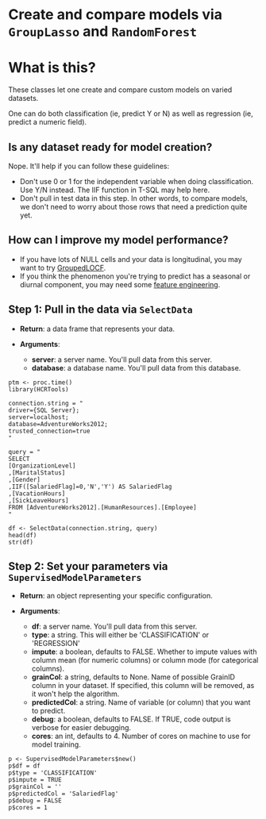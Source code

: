 # Create and compare models via ``GroupLasso`` and ``RandomForest``

# What is this?

These classes let one create and compare custom models on varied datasets.

One can do both classification (ie, predict Y or N) as well as regression (ie, predict a numeric field).

## Is any dataset ready for model creation?

Nope. It'll help if you can follow these guidelines:

* Don't use 0 or 1 for the independent variable when doing classification. Use Y/N instead. The IIF function in T-SQL may help here.
* Don't pull in test data in this step. In other words, to compare models, we don't need to worry about those rows that need a prediction quite yet.

## How can I improve my model performance?

* If you have lots of NULL cells and your data is longitudinal, you may want to try [GroupedLOCF](/model-pre-processing/longitudinal-imputation).
* If you think the phenomenon you're trying to predict has a seasonal or diurnal component, you may need some [feature engineering](/model-pre-processing/seasonality-handling).

## Step 1: Pull in the data via ``SelectData``

- __Return__: a data frame that represents your data.

- __Arguments__:
    - __server__: a server name. You'll pull data from this server.
    - __database__: a database name. You'll pull data from this database.

```{r}
ptm <- proc.time()
library(HCRTools)

connection.string = "
driver={SQL Server};
server=localhost;
database=AdventureWorks2012;
trusted_connection=true
"

query = "
SELECT
[OrganizationLevel]
,[MaritalStatus]
,[Gender]
,IIF([SalariedFlag]=0,'N','Y') AS SalariedFlag
,[VacationHours]
,[SickLeaveHours]
FROM [AdventureWorks2012].[HumanResources].[Employee]
"

df <- SelectData(connection.string, query)
head(df)
str(df)
```

## Step 2: Set your parameters via ``SupervisedModelParameters``

- __Return__: an object representing your specific configuration.

- __Arguments__:
    - __df__: a server name. You'll pull data from this server.
    - __type__: a string. This will either be 'CLASSIFICATION' or 'REGRESSION'
    - __impute__: a boolean, defaults to FALSE. Whether to impute values with column mean (for numeric columns) or column mode (for categorical columns).
    - __grainCol__: a string, defaults to None. Name of possible GrainID column in your dataset. If specified, this column will be removed, as it won't help the algorithm.
    - __predictedCol__: a string. Name of variable (or column) that you want to predict. 
    - __debug__: a boolean, defaults to FALSE. If TRUE, code output is verbose for easier debugging.
    - __cores__: an int, defaults to 4. Number of cores on machine to use for model training.

```{r}
p <- SupervisedModelParameters$new()
p$df = df
p$type = 'CLASSIFICATION'
p$impute = TRUE
p$grainCol = ''
p$predictedCol = 'SalariedFlag'
p$debug = FALSE
p$cores = 1
```